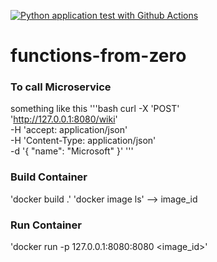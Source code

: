 [![Python application test with Github Actions](https://github.com/mozaloom/functions-from-zero/actions/workflows/main.yml/badge.svg)](https://github.com/mozaloom/functions-from-zero/actions/workflows/main.yml)
# functions-from-zero



### To call Microservice 

something like this
'''bash
curl -X 'POST' \
  'http://127.0.0.1:8080/wiki' \
  -H 'accept: application/json' \
  -H 'Content-Type: application/json' \
  -d '{
  "name": "Microsoft"
}'
'''

### Build Container
'docker build .'
'docker image ls' --> image_id

### Run Container
'docker run -p 127.0.0.1:8080:8080 <image_id>'



